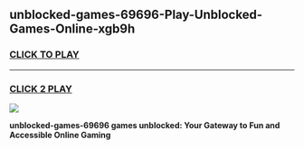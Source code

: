 
## unblocked-games-69696-Play-Unblocked-Games-Online-xgb9h
<h3>
<a href="https://premium76.site?title=unblocked-games-69696&ref=24A">CLICK TO PLAY</a></h3>
<hr>

<h3>
<a href="https://premium76.site?title=unblocked-games-69696&ref=24A">CLICK 2 PLAY</a>
  
</h3>

<a href="https://premium76.site?title=unblocked-games-69696&ref=24A"><img src="https://clearcache.store/games.png"></a>


**unblocked-games-69696 games unblocked: Your Gateway to Fun and Accessible Online Gaming**
